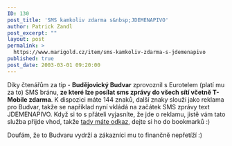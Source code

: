 ```yaml
---
ID: 130
post_title: 'SMS kamkoliv zdarma s&nbsp;JDEMENAPIVO'
author: Patrick Zandl
post_excerpt: ""
layout: post
permalink: >
  https://www.marigold.cz/item/sms-kamkoliv-zdarma-s-jdemenapivo
published: true
post_date: 2003-03-01 09:20:00
---
```

<P>Díky čtenářům za tip - <STRONG>Budějovický Budvar</STRONG> zprovoznil s Eurotelem (platí mu za to) SMS bránu, <STRONG>ze které lze posílat sms zprávy do všech sítí včetně T-Mobile zdarma</STRONG>. K dispozici máte 144 znaků, další znaky slouží jako reklama pro Budvar, takže se například nyní vkládá na začátek SMS zprávy text JDEMENAPIVO. Když si to s přáteli vyjasníte, že jde o reklamu, jistě vám tato služba přijde vhod, takže <A href="http://www.jdemenapivo.cz/_MOBIL_LOGOS/_sms.phtml">tady máte odkaz</A>, dejte si ho do bookmarků :)</P>
<P>Doufám, že to Budvaru vydrží a zákazníci mu to finančně nepřetíží :)</P>